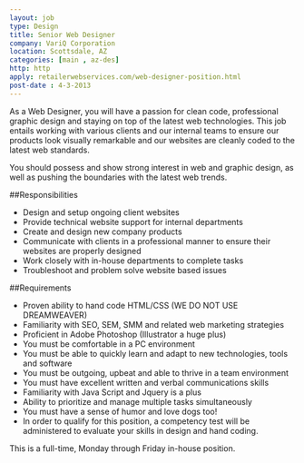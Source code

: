 ```yaml
---
layout: job
type: Design
title: Senior Web Designer
company: VariQ Corporation
location: Scottsdale, AZ
categories: [main , az-des]
http: http
apply: retailerwebservices.com/web-designer-position.html
post-date : 4-3-2013
---
```


As a Web Designer, you will have a passion for clean code, professional graphic design and staying on top of the latest web technologies. This job entails working with various clients and our internal teams to ensure our products look visually remarkable and our websites are cleanly coded to the latest web standards.

You should possess and show strong interest in web and graphic design, as well as pushing the boundaries with the latest web trends.

##Responsibilities

* Design and setup ongoing client websites
* Provide technical website support for internal departments
* Create and design new company products
* Communicate with clients in a professional manner to ensure their websites are properly designed
* Work closely with in-house departments to complete tasks
* Troubleshoot and problem solve website based issues

##Requirements

* Proven ability to hand code HTML/CSS (WE DO NOT USE DREAMWEAVER)
* Familiarity with SEO, SEM, SMM and related web marketing strategies
* Proficient in Adobe Photoshop (Illustrator a huge plus)
* You must be comfortable in a PC environment
* You must be able to quickly learn and adapt to new technologies, tools and software
* You must be outgoing, upbeat and able to thrive in a team environment
* You must have excellent written and verbal communications skills
* Familiarity with Java Script and Jquery is a plus
* Ability to prioritize and manage multiple tasks simultaneously
* You must have a sense of humor and love dogs too!
* In order to qualify for this position, a competency test will be administered to evaluate your skills in design and hand coding.

This is a full-time, Monday through Friday in-house position.